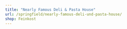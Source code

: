```yaml
---
title: "Nearly Famous Deli & Pasta House"
url: /springfield/nearly-famous-deli-und-pasta-house/
shop: Feinkost
---
```

